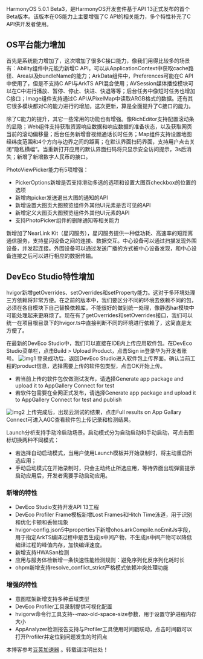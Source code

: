 
HarmonyOS 5\.0\.1 Beta3，是HarmonyOS开发套件基于API 13正式发布的首个Beta版本。该版本在OS能力上主要增强了C API的相关能力，多个特性补充了C API供开发者使用。


## OS平台能力增加


首先是系统能力增加了，这次增加了很多C接口能力，像我们用得比较多的场景有：Ability组件中元能力新增C API，可以从ApplicationContext中获取cache路径、Area以及bundleName的能力；ArkData组件中，Preferences可能在C API中使用了，但是不支持C API与ArkTS API混合使用；AVSession媒体播控模块可以在C中进行播放、暂停、停止、快进、快退等等；后台任务中像短时任务也增加C接口；Image组件支持通过C API从PixelMap中读取ARGB格式的数据。还有其它很多模块都对C的能力进行的增加，这次更新，算是全面提升了C接口的能力。


除了C能力的提升，其它一些常用的功能也有增强。像RichEditor支持配置滚动条的显隐；Web组件支持获取资源响应数据和响应数据的准备状态，以及获取网页当前的滚动偏移量；后台任务新增音视频通话长时任务；Map组件支持设置地图经纬度范围和4个方向与边界之间的距离；在默认界面扫码界面，支持用户点击关闭“隐私横幅”。当重新打开应用的默认界面扫码将只显示安全访问提示，3s后消失；新增了新增数字人民币的接口。


PhotoViewPicker能力有5项增强：


* PickerOptions新增是否支持滑动多选的选项和设置大图页checkbox的位置的选项
* 新增向picker发送退出大图的通知的API
* 新增设置大图页大图预览组件外其他UI元素是否可见的API
* 新增定义大图页大图预览组件外其他UI元素的API
* 支持PhotoPicker组件的删除通知等相关能力


新增加了NearLink Kit（星闪服务），星闪服务提供一种低功耗、高速率的短距离通信服务，支持星闪设备之间的连接、数据交互。中心设备可以通过扫描发现外围设备，并发起连接。外围设备可以通过发送广播的方式被中心设备发现，和中心设备连接之后可以进行相应的数据传输。


## DevEco Studio特性增加


hvigor新增getOverrides、setOverrides和setProperty能力。这对于多环境处理三方依赖将非常方便。在之前的版本中，我们要区分不同的环境去依赖不同的包，必须在各自模块下自己替换依赖库，不能很好的做到统一处理，像静态har模块中可能处理起来更麻烦了。现在有了getOverrides和setOverrides接口，我们可以统一在项目根目录下的hvigor.ts中直接判断不同的环境进行依赖了，这简直是太方便了。


在最新的DevEco Studio中，我们可以直接在IDE内上传应用软件包。在DevEco Studio菜单栏，点击Build \> Upload Product，点击Sign in登录华为开发者账号。
![img1](https://alliance-communityfile-drcn.dbankcdn.com/FileServer/getFile/cmtyPub/011/111/111/0000000000011111111.20241112100958.17602805648809250329023956527387:50001231000000:2800:599E8FB1EE2AC20F7BC4872316AFD582FF360C0616B99B4446457509DBCE99C7.png)
登录成功后，返回DevEco Studio进入软件包上传界面。确认当前工程的product信息，选择需要上传的软件包类型，点击OK开始上传。


* 若当前上传的软件包仅做测试发布，请选择Generate app package and upload it to AppGallery Connect for test
* 若软件包需要在全网正式发布，请选择Generate app package and upload it to AppGallery Connect for test and publish


![img2](https://alliance-communityfile-drcn.dbankcdn.com/FileServer/getFile/cmtyPub/011/111/111/0000000000011111111.20241112100958.77415939811003593473448375007997:50001231000000:2800:408217BC19D7AF09C5EAC195193490E81A45426660E3C12D7D44BFEC75673F8F.png?needInitFileName=true)
上传完成后，出现云测试的结果，点击Full results on App Gallary Connect可进入AGC查看软件包上传记录和检测结果。


Launch分析支持手动冷启动场景。启动模式分为自动启动和手动启动，可点击图标切换两种不同模式：


* 若选择自动启动模式，当用户使用Launch模板并开始录制时，将主动重启所选应用；
* 手动启动模式在开始录制时，只会主动终止所选应用，等待界面出现弹窗提示启动应用后，开发者需要手动启动应用。


### 新增的特性


* DevEco Studio支持开发API 13工程
* DevEco Profiler Frame模板新增Lost Frames和Hitch Time泳道，用于识别和优化卡顿和丢帧现象
* hvigor\-config.json5中properties下新增ohos.arkCompile.noEmitJs字段，用于指定ArkTS编译过程中是否生成js中间产物，不生成js中间产物可以降低编译过程的峰值内存，加快编译速度。
* 新增支持HWASan检测
* 应用与服务体检新增一条快速性能检测规则：避免序列化反序列化耗时长
* ohpm新增支持resolve\_conflict\_strict严格模式依赖冲突处理功能


### 增强的特性


* 意图框架新增支持多种垂域类型
* DevEco Profiler工具录制提供可视化配置
* hvigorw命令行工具支持\-\-max\-old\-space\-size参数，用于设置守护进程内存大小
* AppAnalyzer检测报告支持与Profiler工具使用时间戳联动，点击时间戳可以打开Profiler并定位到问题发生的时间点


 本博客参考[豆荚加速器](https://baitenghuo.com) 。转载请注明出处！
